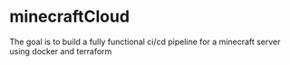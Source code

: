 # minecraftCloud
The goal is to build a fully functional ci/cd pipeline for a minecraft server using docker and terraform
